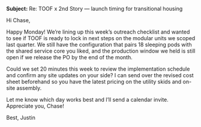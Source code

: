**Subject:** Re: TOOF x 2nd Story — launch timing for transitional housing

Hi Chase,

Happy Monday! We’re lining up this week’s outreach checklist and wanted to see if TOOF is ready to lock in next steps on the modular units we scoped last quarter. We still have the configuration that pairs 18 sleeping pods with the shared service core you liked, and the production window we held is still open if we release the PO by the end of the month.

Could we set 20 minutes this week to review the implementation schedule and confirm any site updates on your side? I can send over the revised cost sheet beforehand so you have the latest pricing on the utility skids and on-site assembly.

Let me know which day works best and I’ll send a calendar invite. Appreciate you, Chase!

Best,
Justin
